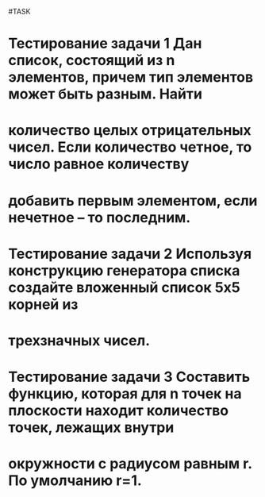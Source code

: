 #TASK
# Тестирование задачи 1 Дан список, состоящий из n элементов, причем тип элементов может быть разным. Найти
# количество целых отрицательных чисел. Если количество четное, то число равное количеству
# добавить первым элементом, если нечетное – то последним.


# Тестирование задачи 2 Используя конструкцию генератора списка создайте вложенный список 5х5 корней из
# трехзначных чисел.

# Тестирование задачи 3 Составить функцию, которая для n точек на плоскости находит количество точек, лежащих внутри
# окружности с радиусом равным r. По умолчанию r=1. 
